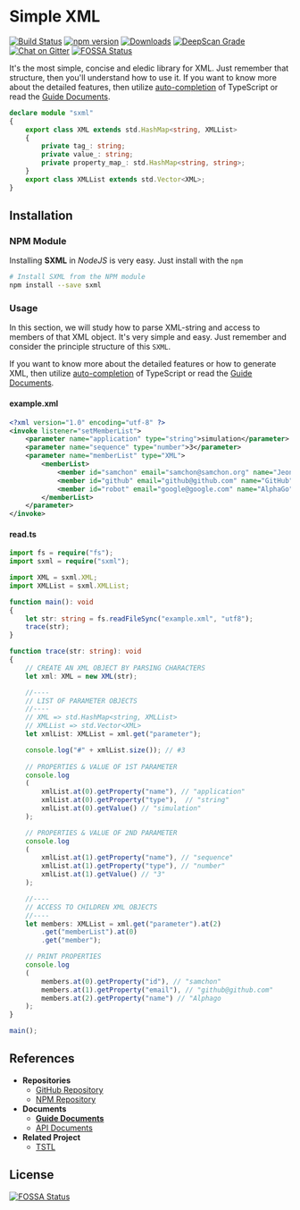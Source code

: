 # Simple XML
[![Build Status](https://travis-ci.org/samchon/sxml.svg?branch=master)](https://travis-ci.org/samchon/sxml)
[![npm version](https://badge.fury.io/js/sxml.svg)](https://www.npmjs.com/package/sxml)
[![Downloads](https://img.shields.io/npm/dm/sxml.svg)](https://www.npmjs.com/package/sxml)
[![DeepScan Grade](https://deepscan.io/api/projects/1799/branches/7793/badge/grade.svg)](https://deepscan.io/dashboard/#view=project&pid=1799&bid=7793)
[![Chat on Gitter](https://badges.gitter.im/samchon/sxml.svg)](https://gitter.im/samchon/sxml?utm_source=badge&utm_medium=badge&utm_campaign=pr-badge&utm_content=badge)
[![FOSSA Status](https://app.fossa.io/api/projects/git%2Bgithub.com%2Fsamchon%2Fsxml.svg?type=shield)](https://app.fossa.io/projects/git%2Bgithub.com%2Fsamchon%2Fsxml?ref=badge_shield)

It's the most simple, concise and eledic library for XML. Just remember that structure, then you'll understand how to use it. If you want to know more about the detailed features, then utilize <u>auto-completion</u> of TypeScript or read the [Guide Documents](https://github.com/samchon/sxml/wiki).

```typescript
declare module "sxml"
{
    export class XML extends std.HashMap<string, XMLList>
    {
        private tag_: string;
        private value_: string;
        private property_map_: std.HashMap<string, string>;
    }
    export class XMLList extends std.Vector<XML>;
}
```



## Installation
### NPM Module
Installing **SXML** in *NodeJS* is very easy. Just install with the `npm`

```bash
# Install SXML from the NPM module
npm install --save sxml
```

### Usage
In this section, we will study how to parse XML-string and access to members of that XML object. It's very simple and easy. Just remember and consider the principle structure of this `SXML`.

If you want to know more about the detailed features or how to generate XML, then utilize <u>auto-completion</u> of TypeScript or read the [Guide Documents](https://github.com/samchon/sxml/wiki).

#### example.xml
```xml
<?xml version="1.0" encoding="utf-8" ?>
<invoke listener="setMemberList">
    <parameter name="application" type="string">simulation</parameter>
    <parameter name="sequence" type="number">3</parameter>
    <parameter name="memberList" type="XML">
        <memberList>
            <member id="samchon" email="samchon@samchon.org" name="Jeongho Nam" />
            <member id="github" email="github@github.com" name="GitHub" />
            <member id="robot" email="google@google.com" name="AlphaGo" />
        </memberList>
    </parameter>
</invoke>
```

#### read.ts
```typescript
import fs = require("fs");
import sxml = require("sxml");

import XML = sxml.XML;
import XMLList = sxml.XMLList;

function main(): void
{
    let str: string = fs.readFileSync("example.xml", "utf8");
    trace(str);
}

function trace(str: string): void
{
    // CREATE AN XML OBJECT BY PARSING CHARACTERS
    let xml: XML = new XML(str);

    //----
    // LIST OF PARAMETER OBJECTS
    //----
    // XML => std.HashMap<string, XMLList>
    // XMLList => std.Vector<XML>
    let xmlList: XMLList = xml.get("parameter");

    console.log("#" + xmlList.size()); // #3
    
    // PROPERTIES & VALUE OF 1ST PARAMETER
    console.log
    (
        xmlList.at(0).getProperty("name"), // "application"
        xmlList.at(0).getProperty("type"),  // "string"
        xmlList.at(0).getValue() // "simulation"
    );

    // PROPERTIES & VALUE OF 2ND PARAMETER
    console.log
    (
        xmlList.at(1).getProperty("name"), // "sequence"
        xmlList.at(1).getProperty("type"), // "number"
        xmlList.at(1).getValue() // "3"
    );

    //----
    // ACCESS TO CHILDREN XML OBJECTS
    //----
    let members: XMLList = xml.get("parameter").at(2)
        .get("memberList").at(0)
        .get("member");

    // PRINT PROPERTIES
    console.log
    (
        members.at(0).getProperty("id"), // "samchon"
        members.at(1).getProperty("email"), // "github@github.com"
        members.at(2).getProperty("name") // "Alphago
    );
}

main();
```



## References
  - **Repositories**
    - [GitHub Repository](https://github.com/samchon/sxml)
    - [NPM Repository](https://www.npmjs.com/package/sxml)
  - **Documents**
    - [**Guide Documents**](https://github.com/samchon/sxml/wiki)
    - [API Documents](http://samchon.github.io/sxml/api)
  - **Related Project**
    - [TSTL](https://github.com/samchon/tstl)


## License
[![FOSSA Status](https://app.fossa.io/api/projects/git%2Bgithub.com%2Fsamchon%2Fsxml.svg?type=large)](https://app.fossa.io/projects/git%2Bgithub.com%2Fsamchon%2Fsxml?ref=badge_large)